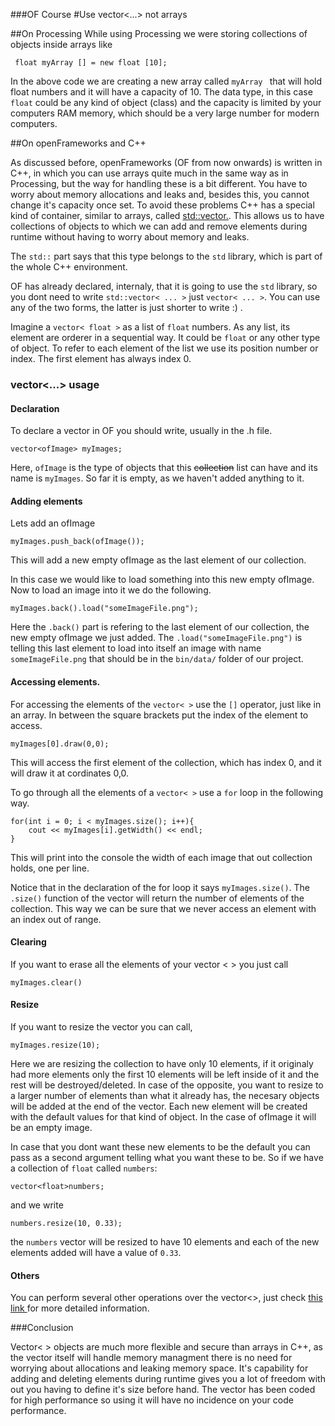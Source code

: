 ###OF Course
#Use vector<...> not arrays

##On Processing
While using Processing we were storing collections of objects inside arrays like 

``` float myArray [] = new float [10];```

In the above code we are creating a new array called ```myArray ``` that will hold float numbers and it will have a capacity of 10. The data type, in this case ```float``` could be any kind of object (class) and the capacity is limited by your computers RAM memory, which should be a very large number for modern computers.

##On openFrameworks and C++

As discussed before, openFrameworks (OF from now onwards) is written in C++, in which you can use arrays quite much in the same way as in Processing, but the way for handling these is a bit different. You have to worry about memory allocations and leaks and, besides this, you cannot change it's capacity once set.
To avoid these problems C++ has a special kind of container, similar to arrays, called [std::vector.](http://www.cplusplus.com/reference/vector/vector/). This allows us to have collections of objects to which we can add and remove elements during runtime without having to worry about memory and leaks.

The ```std::``` part says that this type belongs to the ```std``` library, which is part of the whole C++ environment.

OF has already declared, internaly, that it is going to use the ```std``` library, so you dont need to write ```std::vector< ... >``` just ```vector< ... >```. 
You can use any of the two forms, the latter is just shorter to write :) .


Imagine a ```vector< float >``` as a list of ```float``` numbers. As any list, its element are orderer in a sequential way. It could be ```float``` or any other type of object. To refer to each element of the list we use its position number or index. The first element has always index 0.

###  vector<...> usage
#### Declaration

To declare a vector in OF you should write, usually in the .h file.

```vector<ofImage> myImages;```

Here, ```ofImage``` is the type of objects that this ~~collection~~ list can have  and its name is ```myImages```. So far it is empty, as we haven't added anything to it.



#### Adding elements

Lets add an ofImage

```myImages.push_back(ofImage());```

This will add a new empty ofImage as the last element of our collection.

In this case we would like to load something into this new empty ofImage.
Now to load an image into it we do the following.

```myImages.back().load("someImageFile.png");```

Here the ```.back()``` part is refering to the last element of our collection, the new empty ofImage we just added.
The ```.load("someImageFile.png")``` is telling this last element to load into itself an image with name ```someImageFile.png``` that should be in the ```bin/data/``` folder of our project.

#### Accessing elements.

For accessing the elements of the ```vector< >```  use the ```[]``` operator, just like in an array. In between the square brackets put the index of the element to access.

```myImages[0].draw(0,0);```

This will access the first element of the collection, which has index 0, and it will draw it at cordinates 0,0.

To go through all the elements of a ```vector< >``` use a ```for``` loop in the following way. 

```
for(int i = 0; i < myImages.size(); i++){
	cout << myImages[i].getWidth() << endl;
}
```

This will print into the console the width of each image that out collection holds, one per line.

Notice that in the declaration of the for loop it says ```myImages.size()```. The ```.size()``` function of the vector will return the number of elements of the collection. This way we can be sure that we never access an element with an index out of range.

#### Clearing

If you want to erase all the elements of your vector < > you just call

```myImages.clear()```

#### Resize

If you want to resize the vector you can call,

```myImages.resize(10);```

Here we are resizing the collection to have only 10 elements, if it originaly had more elements only the first 10 elements will be left inside of it and the rest will be destroyed/deleted. In case of the opposite, you want to resize to a larger number of elements than what it already has, the necesary objects will be added at the end of the vector. Each new element will be created with the default values for that kind of object. In the case of ofImage it will be an empty image.

In case that you dont want these new elements to be the default you can pass as a second argument telling what you want these to be.
So if we have a collection of ```float``` called ```numbers```:

```vector<float>numbers;```

and we write 

```numbers.resize(10, 0.33);```

the ```numbers``` vector will be resized to have 10 elements and each of the new elements added will have a value of ```0.33```.







#### Others

You can perform several other operations over the vector<>, just check [this link ](http://www.cplusplus.com/reference/vector/vector)for more detailed information.

###Conclusion 


Vector< > objects are much more flexible and secure than arrays in C++, as the vector itself will handle memory managment there is no need for worrying about allocations and leaking memory space. It's capability for adding and deleting elements during runtime gives you a lot of freedom with out you having to define it's size before hand. The vector has been coded for high performance so using it will have no incidence on your code performance.




